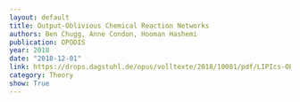 ```yaml
---
layout: default
title: Output-Oblivious Chemical Reaction Networks 
authors: Ben Chugg, Anne Condon, Hooman Hashemi
publication: OPODIS
year: 2018
date: "2018-12-01" 
link: https://drops.dagstuhl.de/opus/volltexte/2018/10081/pdf/LIPIcs-OPODIS-2018-21.pdf
category: Theory
show: True
---
```

